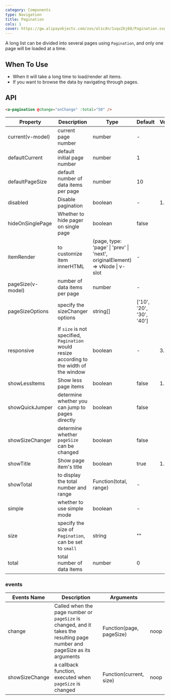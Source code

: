 ```yaml
---
category: Components
type: Navigation
title: Pagination
cols: 1
cover: https://gw.alipayobjects.com/zos/alicdn/1vqv2bj68/Pagination.svg
---
```


A long list can be divided into several pages using `Pagination`, and only one page will be loaded at a time.

## When To Use

- When it will take a long time to load/render all items.
- If you want to browse the data by navigating through pages.

## API

```html
<a-pagination @change="onChange" :total="50" />
```

| Property | Description | Type | Default | Version |
| --- | --- | --- | --- | --- |
| current(v-model) | current page number | number | - |  |
| defaultCurrent | default initial page number | number | 1 |  |
| defaultPageSize | default number of data items per page | number | 10 |  |
| disabled | Disable pagination | boolean | - | 1.5.0 |
| hideOnSinglePage | Whether to hide pager on single page | boolean | false |  |
| itemRender | to customize item innerHTML | (page, type: 'page' \| 'prev' \| 'next', originalElement) => vNode \| v-slot | - |  |
| pageSize(v-model) | number of data items per page | number | - |  |
| pageSizeOptions | specify the sizeChanger options | string\[] | \['10', '20', '30', '40'] |  |
| responsive | If `size` is not specified, `Pagination` would resize according to the width of the window | boolean | - | 3.1 |
| showLessItems | Show less page items | boolean | false | 1.5.0 |
| showQuickJumper | determine whether you can jump to pages directly | boolean | false |  |
| showSizeChanger | determine whether `pageSize` can be changed | boolean | false |  |
| showTitle | Show page item's title | boolean | true | 1.5.0 |
| showTotal | to display the total number and range | Function(total, range) | - |  |
| simple | whether to use simple mode | boolean | - |  |
| size | specify the size of `Pagination`, can be set to `small` | string | "" |  |
| total | total number of data items | number | 0 |  |

### events

| Events Name | Description | Arguments |  |
| --- | --- | --- | --- |
| change | Called when the page number or `pageSize` is changed, and it takes the resulting page number and pageSize as its arguments | Function(page, pageSize) | noop |
| showSizeChange | a callback function, executed when `pageSize` is changed | Function(current, size) | noop |
